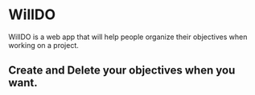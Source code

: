 # WillDO

WillDO is a web app that will help people organize their objectives when working on a project.

## Create and Delete your objectives when you want.
